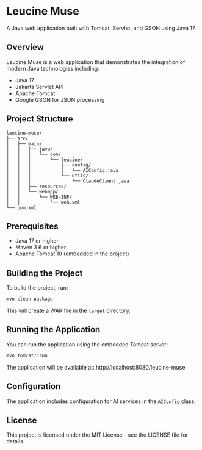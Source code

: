 # Leucine Muse

A Java web application built with Tomcat, Servlet, and GSON using Java 17.

## Overview

Leucine Muse is a web application that demonstrates the integration of modern Java technologies including:

- Java 17
- Jakarta Servlet API
- Apache Tomcat
- Google GSON for JSON processing

## Project Structure

```
leucine-muse/
├── src/
│   ├── main/
│   │   ├── java/
│   │   │   └── com/
│   │   │       └── leucine/
│   │   │           ├── config/
│   │   │           │   └── AIConfig.java
│   │   │           └── utils/
│   │   │               └── ClaudeClient.java
│   │   ├── resources/
│   │   └── webapp/
│   │       └── WEB-INF/
│   │           └── web.xml
└── pom.xml
```

## Prerequisites

- Java 17 or higher
- Maven 3.6 or higher
- Apache Tomcat 10 (embedded in the project)

## Building the Project

To build the project, run:

```bash
mvn clean package
```

This will create a WAR file in the `target` directory.

## Running the Application

You can run the application using the embedded Tomcat server:

```bash
mvn tomcat7:run
```

The application will be available at: http://localhost:8080/leucine-muse

## Configuration

The application includes configuration for AI services in the `AIConfig` class.

## License

This project is licensed under the MIT License - see the LICENSE file for details.